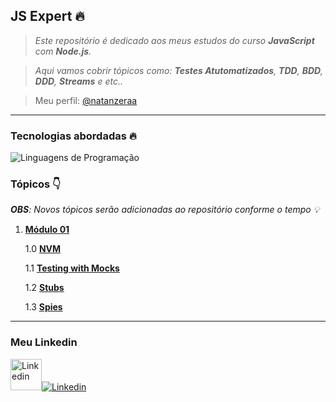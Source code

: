 ## JS Expert 🔥

> _Este repositório é dedicado aos meus estudos do curso **JavaScript** com **Node.js**._

> _Aqui vamos cobrir tópicos como: **Testes Atutomatizados**, **TDD**, **BDD**, **DDD**, **Streams** e etc.._

> Meu perfil: [@natanzeraa](https://www.linkedin.com/in/natan-oliveira-71023822b/)

---

### Tecnologias abordadas 🔥

<img src="https://skillicons.dev/icons?i=javascript,nodejs&perline=2" alt="Linguagens de Programação" />

### Tópicos 👇

_**OBS**: Novos tópicos serão adicionadas ao repositório conforme o tempo 💡_

1. [**Módulo 01**](https://github.com/natanzeraa/js-expert/tree/main/modulo01)

   1.0 [**NVM**](https://github.com/natanzeraa/js-expert/tree/main/modulo01/aula00-nvm)

   1.1 [**Testing with Mocks**](https://github.com/natanzeraa/js-expert/tree/main/modulo01/aula01-mocks)

   1.2 [**Stubs**](https://github.com/natanzeraa/js-expert/tree/main/modulo01/aula02-stubs)

   1.3 [**Spies**](https://github.com/natanzeraa/js-expert/tree/main/modulo01/aula03-spies)

---

### Meu Linkedin

<a href="https://www.linkedin.com/in/natan-oliveira-71023822b/" target="_blank"><img src="https://avatars.githubusercontent.com/u/172435339?v=4&perline=15" height=50 alt="Linkedin" /><img src="https://skillicons.dev/icons?i=linkedin&perline=15" alt="Linkedin" /></a>
